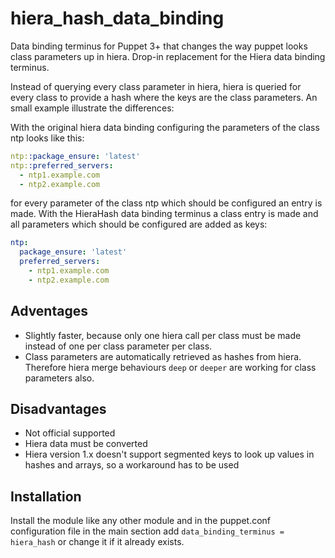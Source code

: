 # hiera_hash_data_binding

Data binding terminus for Puppet 3+ that changes the way puppet looks class parameters up in hiera. Drop-in replacement for the Hiera data binding terminus.

Instead of querying every class parameter in hiera, hiera is queried for every class to provide a hash where the keys are the class parameters. An small example illustrate the differences:

With the original hiera data binding configuring the parameters of the class ntp looks like this:

```yaml
ntp::package_ensure: 'latest'
ntp::preferred_servers:
  - ntp1.example.com
  - ntp2.example.com
```

for every parameter of the class ntp which should be configured an entry is made. With the HieraHash data binding terminus a class entry is made and all parameters which should be configured are added as keys:

```yaml
ntp:
  package_ensure: 'latest'
  preferred_servers:
    - ntp1.example.com
    - ntp2.example.com
```

## Adventages

* Slightly faster, because only one hiera call per class must be made instead of one per class parameter per class.
* Class parameters are automatically retrieved as hashes from hiera. Therefore hiera merge behaviours `deep` or `deeper` are working for class parameters also.

## Disadvantages 

* Not official supported
* Hiera data must be converted
* Hiera version 1.x doesn't support segmented keys to look up values in hashes and arrays, so a workaround has to be used

## Installation

Install the module like any other module and in the puppet.conf configuration file in the main section add `data_binding_terminus = hiera_hash` or change it if it already exists.
